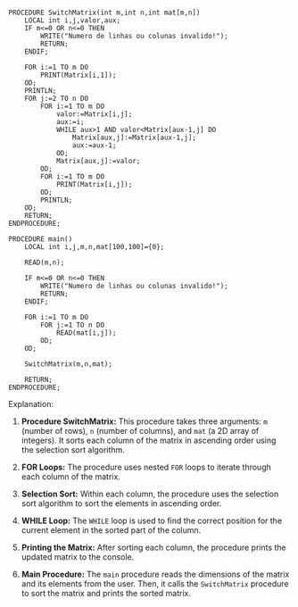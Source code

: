 ```portugol

PROCEDURE SwitchMatrix(int m,int n,int mat[m,n])
    LOCAL int i,j,valor,aux;
    IF m<=0 OR n<=0 THEN
        WRITE("Numero de linhas ou colunas invalido!");
        RETURN;
    ENDIF;

    FOR i:=1 TO m DO
        PRINT(Matrix[i,1]);
    OD;
    PRINTLN;
    FOR j:=2 TO n DO
        FOR i:=1 TO m DO
            valor:=Matrix[i,j];
            aux:=i;
            WHILE aux>1 AND valor<Matrix[aux-1,j] DO
                Matrix[aux,j]:=Matrix[aux-1,j];
                aux:=aux-1;
            OD;
            Matrix[aux,j]:=valor;
        OD;
        FOR i:=1 TO m DO
            PRINT(Matrix[i,j]);
        OD;
        PRINTLN;
    OD;
    RETURN;
ENDPROCEDURE;

PROCEDURE main()
    LOCAL int i,j,m,n,mat[100,100]={0};

    READ(m,n);

    IF m<=0 OR n<=0 THEN
        WRITE("Numero de linhas ou colunas invalido!");
        RETURN;
    ENDIF;

    FOR i:=1 TO m DO
        FOR j:=1 TO n DO
            READ(mat[i,j]);
        OD;
    OD;

    SwitchMatrix(m,n,mat);

    RETURN;
ENDPROCEDURE;

```

Explanation:

1. **Procedure SwitchMatrix:** This procedure takes three arguments: `m` (number of rows), `n` (number of columns), and `mat` (a 2D array of integers). It sorts each column of the matrix in ascending order using the selection sort algorithm.

2. **FOR Loops:** The procedure uses nested `FOR` loops to iterate through each column of the matrix.

3. **Selection Sort:** Within each column, the procedure uses the selection sort algorithm to sort the elements in ascending order.

4. **WHILE Loop:** The `WHILE` loop is used to find the correct position for the current element in the sorted part of the column.

5. **Printing the Matrix:** After sorting each column, the procedure prints the updated matrix to the console.

6. **Main Procedure:** The `main` procedure reads the dimensions of the matrix and its elements from the user. Then, it calls the `SwitchMatrix` procedure to sort the matrix and prints the sorted matrix.